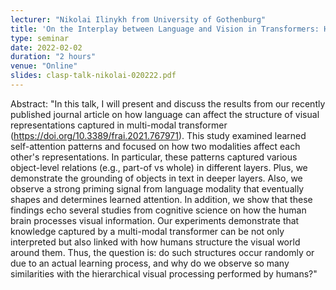 ```yaml
---
lecturer: "Nikolai Ilinykh from University of Gothenburg"
title: 'On the Interplay between Language and Vision in Transformers: How Much of a "Multi-Modal Learning" Do We Observe?'
type: seminar
date: 2022-02-02
duration: "2 hours"
venue: "Online"
slides: clasp-talk-nikolai-020222.pdf
---
```


Abstract: "In this talk, I will present and discuss the results from our recently published journal article on how language can affect the structure of visual representations captured in multi-modal transformer (https://doi.org/10.3389/frai.2021.767971). This study examined learned self-attention patterns and focused on how two modalities affect each other's representations. In particular, these patterns captured various object-level relations (e.g., part-of vs whole) in different layers. Plus, we demonstrate the grounding of objects in text in deeper layers. Also, we observe a strong priming signal from language modality that eventually shapes and determines learned attention. In addition, we show that these findings echo several studies from cognitive science on how the human brain processes visual information. Our experiments demonstrate that knowledge captured by a multi-modal transformer can be not only interpreted but also linked with how humans structure the visual world around them. Thus, the question is: do such structures occur randomly or due to an actual learning process, and why do we observe so many similarities with the hierarchical visual processing performed by humans?"